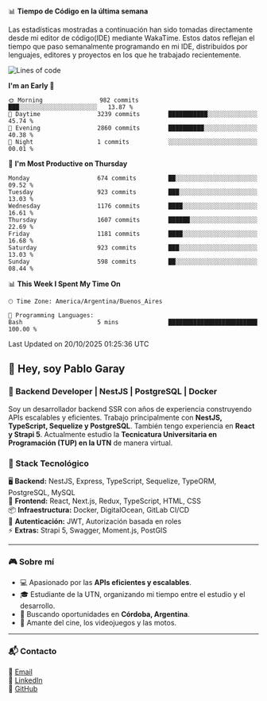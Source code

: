 📊 **Tiempo de Código en la última semana**

Las estadísticas mostradas a continuación han sido tomadas directamente desde mi editor de código(IDE) mediante WakaTime. Estos datos reflejan el tiempo que paso semanalmente programando en mi IDE, distribuidos por lenguajes, editores y proyectos en los que he trabajado recientemente.

<!--START_SECTION:waka-->
![Lines of code](https://img.shields.io/badge/From%20Hello%20World%20I%27ve%20Written-9.9%20million%20lines%20of%20code-blue)

**I'm an Early 🐤** 

```text
🌞 Morning                982 commits         ███░░░░░░░░░░░░░░░░░░░░░░   13.87 % 
🌆 Daytime                3239 commits        ███████████░░░░░░░░░░░░░░   45.74 % 
🌃 Evening                2860 commits        ██████████░░░░░░░░░░░░░░░   40.38 % 
🌙 Night                  1 commits           ░░░░░░░░░░░░░░░░░░░░░░░░░   00.01 % 
```
📅 **I'm Most Productive on Thursday** 

```text
Monday                   674 commits         ██░░░░░░░░░░░░░░░░░░░░░░░   09.52 % 
Tuesday                  923 commits         ███░░░░░░░░░░░░░░░░░░░░░░   13.03 % 
Wednesday                1176 commits        ████░░░░░░░░░░░░░░░░░░░░░   16.61 % 
Thursday                 1607 commits        ██████░░░░░░░░░░░░░░░░░░░   22.69 % 
Friday                   1181 commits        ████░░░░░░░░░░░░░░░░░░░░░   16.68 % 
Saturday                 923 commits         ███░░░░░░░░░░░░░░░░░░░░░░   13.03 % 
Sunday                   598 commits         ██░░░░░░░░░░░░░░░░░░░░░░░   08.44 % 
```


📊 **This Week I Spent My Time On** 

```text
🕑︎ Time Zone: America/Argentina/Buenos_Aires

💬 Programming Languages: 
Bash                     5 mins              █████████████████████████   100.00 % 
```


 Last Updated on 20/10/2025 01:25:36 UTC
<!--END_SECTION:waka-->

## 👾 Hey, soy Pablo Garay  
### 🚀 Backend Developer | NestJS | PostgreSQL | Docker

Soy un desarrollador backend SSR con años de experiencia construyendo APIs escalables y eficientes. Trabajo principalmente con **NestJS, TypeScript, Sequelize y PostgreSQL**. También tengo experiencia en **React y Strapi 5**. Actualmente estudio la **Tecnicatura Universitaria en Programación (TUP) en la UTN** de manera virtual.  

### 💾 Stack Tecnológico

🖥 **Backend:** NestJS, Express, TypeScript, Sequelize, TypeORM, PostgreSQL, MySQL  
🎨 **Frontend:** React, Next.js, Redux, TypeScript, HTML, CSS  
📦 **Infraestructura:** Docker, DigitalOcean, GitLab CI/CD  
🔐 **Autenticación:** JWT, Autorización basada en roles  
⚡ **Extras:** Strapi 5, Swagger, Moment.js, PostGIS  

---

### 🎮 Sobre mí

- 💻 Apasionado por las **APIs eficientes y escalables**.  
- 🎓 Estudiante de la UTN, organizando mi tiempo entre el estudio y el desarrollo.  
- 📍 Buscando oportunidades en **Córdoba, Argentina**.  
- 🎥 Amante del cine, los videojuegos y las motos.  

---

### 📬 Contacto
📧 [Email](mailto:pablo.garay.dev@gmail.com)  
🔗 [LinkedIn](https://www.linkedin.com/in/pablo-garay-dev/)  
🐙 [GitHub](https://github.com/814942)  
